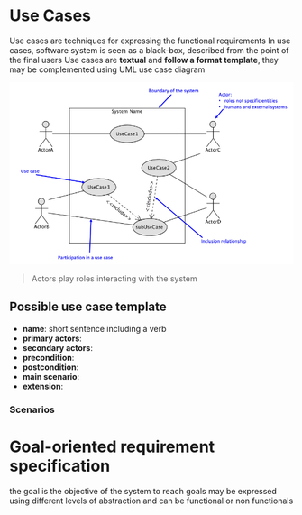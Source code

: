 # Use Cases
Use cases are techniques for expressing the functional requirements
In use cases, software system is seen as a black-box, described from the point of the final users
Use cases are **textual** and **follow a format template**, they may be complemented using UML use case diagram

![UML use case diagram](src/Screen%20Shot%202022-10-17%20at%2012.20.15.png)

> Actors play roles interacting with the system

## Possible use case template
- **name**: short sentence including a verb
- **primary actors**:
- **secondary actors**:
- **precondition**:
- **postcondition**:
- **main scenario**:
- **extension**:

### Scenarios

[](obsidian://open?vault=CS&file=SSDM%2Fslides%2F04_RequirementSpecification.pdf)

# Goal-oriented requirement specification
the goal is the objective of the system to reach
goals may be expressed using different levels of abstraction and can be functional or non functionals
